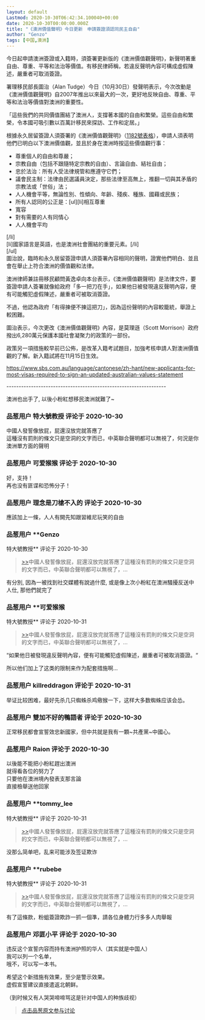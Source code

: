 ```yaml
---
layout: default
Lastmod: 2020-10-30T06:42:34.100040+00:00
date: 2020-10-30T00:00:00.000Z
title: "《澳洲價值聲明》今日更新　申請簽證須認同民主自由"
author: "Genzo"
tags: [中国,澳洲]
---
```


今日起申請澳洲簽證或入籍時，須簽署更新版的《澳洲價值觀聲明》，新聲明著重自由、尊重、平等和法治等價值。有移民律師稱，若違反聲明內容可構成虛假陳述，嚴重者可取消簽證。  
  
署理移民部長圖治（Alan Tudge）今日（10月30日）發聲明表示，今次改動是《澳洲價值觀聲明》自2007年推出以來最大的一次，更好地反映自由、尊重、平等和法治等價值對澳洲的重要性。  
  
「這些我們的共同價值團結了澳洲人，支撐著本國的自由和繁榮。這些自由和繁榮，令本國可吸引數以百萬計移民來探訪、工作和定居。」  
  
根據永久居留簽證人須簽署的《澳洲價值觀聲明》（[1182號表格]( "https://immi.homeaffairs.gov.au/form-listing/forms/1281.pdf")），申請人須表明他們已明白以下澳洲價值觀，並且於身在澳洲時按這些價值觀行事：  
  

*   尊重個人的自由和尊嚴；
*   宗教自由（包括不跟隨特定宗教的自由）、言論自由、結社自由；
*   忠於法治：所有人受法律規管和應遵守它們；
*   議會民主制：法律由民選議員決定，那些法律至高無上，推翻一切與其矛盾的宗教法或「世俗」法；
*   人人機會平等，無論性別、性傾向、年齡、殘疾、種族、國藉或民族；
*   所有人認同的公正是：\[ul\]\[li\]相互尊重
*   寬容
*   對有需要的人有同情心
*   人人機會平均

  
\[/li\]  
\[li\]國家語言是英語，也是澳洲社會團結的重要元素。\[/li\]  
\[/ul\]  
圖治說，臨時和永久居留簽證申請人須簽署內容相同的聲明，證實他們明白、並且會在舉止上符合澳洲的價值觀和法律。  
  
澳洲律師兼註冊移民顧問黃逸卓向本台表示，《澳洲價值觀聲明》是法律文件，要簽證申請人簽署就像給政府「多一把刀在手」，如果他日被發現違反聲明內容，便有可能觸犯虛假陳述，嚴重者可被取消簽證。  
  
不過，他認為政府「有得揀便不揀這把刀」，因為這份聲明的內容較籠統，舉證上較困難。  
  
圖治表示，今次更改《澳洲價值觀聲明》內容，是莫理遜（Scott Morrison）政府撥出6,280萬元保護本國社會凝聚力的政策的一部份。  
  
政策另一項措施較早前已公佈，是改革入籍考試題目，加強考核申請人對澳洲價值觀的了解。新入籍試將在11月15日生效。  
  
  
  
https://www.sbs.com.au/language/cantonese/zh-hant/new-applicants-for-most-visas-required-to-sign-an-updated-australian-values-statement  
  
\-----------------------------------------------------------------  
  
澳洲也出手了, 以後小粉紅想移民澳洲就難了~

            
### 品葱用户 **特大號教授** 评论于 2020-10-30
        
中國人發誓像放屁，屁還沒放完就答應了  
這種沒有罰則的條文只是空洞的文字而已，中英聯合聲明都可以無視了，何況是你澳洲單方面的聲明
        


            
### 品葱用户 **可爱猴猴** 评论于 2020-10-30
        
好，支持！  
再也没有匪谍和恐怖分子！
        


            
### 品葱用户 **理念是刀槍不入的** 评论于 2020-10-30
        
應該加上一條，人人有開先知跟習維尼玩笑的自由
        


            
### 品葱用户 **Genzo 
特大號教授** 评论于 2020-10-30
        
> [\>>]( "/article/item_id-528181#")中國人發誓像放屁，屁還沒放完就答應了這種沒有罰則的條文只是空洞的文字而已，中英聯合聲明都可以無視了，...

  
  
有分別, 因為一被找到社交媒體有說過什麼, 或是像上次小粉紅在澳洲騷擾反送中人仕, 那他們就完了
        


            
### 品葱用户 **可爱猴猴 
特大號教授** 评论于 2020-10-31
        
> [\>>]( "/article/item_id-528181#")中國人發誓像放屁，屁還沒放完就答應了這種沒有罰則的條文只是空洞的文字而已，中英聯合聲明都可以無視了，...

  
  
“如果他日被發現違反聲明內容，便有可能觸犯虛假陳述，嚴重者可被取消簽證。“  
  
所以他们加上了这类的限制来作为配套措施啊...
        


            
### 品葱用户 **killreddragon** 评论于 2020-10-31
        
举证比较困难，最好先杀几只蜘蛛杀鸡儆猴一下，这样大多数蜘蛛应该会怂。
        


            
### 品葱用户 **雙加不好的鴨語者** 评论于 2020-10-30
        
正常移民都會宣誓效忠新國家，但中共就是我有一顆~共產黨~中國心。
        


            
### 品葱用户 **Raion** 评论于 2020-10-30
        
以後能不能把小粉紅趕出澳洲  
就得看各位的努力了  
只要他在澳洲境內發表支那言論  
直接檢舉送他回家
        


            
### 品葱用户 **tommy_lee 
特大號教授** 评论于 2020-10-31
        
> [\>>]( "/article/item_id-528181#")中國人發誓像放屁，屁還沒放完就答應了這種沒有罰則的條文只是空洞的文字而已，中英聯合聲明都可以無視了，...

  
没那么简单吧，乱来可能涉及签证欺诈
        


            
### 品葱用户 **rubebe 
特大號教授** 评论于 2020-10-31
        
> [\>>]( "/article/item_id-528181#")中國人發誓像放屁，屁還沒放完就答應了這種沒有罰則的條文只是空洞的文字而已，中英聯合聲明都可以無視了，...

  
有了這條款，粉蛆簽證欺詐一抓一個準，請各位身體力行多多人肉舉報
        


            
### 品葱用户 **邓匪小平** 评论于 2020-10-30
        
违反这个宣誓内容而持有澳洲护照的华人（其实就是中国人）  
我可以列一个名单，  
哦不，可以写一本书。  
  
希望这个新措施有效果，至少是警示效果。  
虚假宣誓建议直接遣返北朝鲜。  
  
（到时候又有人哭哭啼啼骂这是针对中国人的种族歧视）
        






> [点击品葱原文参与讨论](https://pincong.rocks/article/25666)

